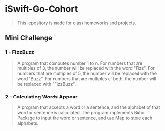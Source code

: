 # iSwift-Go-Cohort

> This repository is made for class homeworks and projects.

## Mini Challenge

### 1 - FizzBuzz
> A program that computes number 1 to n. For numbers that are multiples of 3, the number will be replaced with the word "Fizz". For numbers that are multiples of 5, the number will be replaced with the word "Buzz". For numbers that are multiples of both, the number will be replaced with "FizzBuzz".

### 2 - Calculating Words Appear
> A program that accepts a word or a sentence, and the alphabet of that word or sentence is calculated. The program implements Bufio Package to input the word or sentence, and use Map to store each alphabets. 
